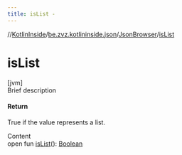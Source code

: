 ```yaml
---
title: isList -
---
```

//[KotlinInside](../../index.md)/[be.zvz.kotlininside.json](../index.md)/[JsonBrowser](index.md)/[isList](is-list.md)



# isList  
[jvm]  
Brief description  


#### Return  


True if the value represents a list.

  
Content  
open fun [isList](is-list.md)(): [Boolean](https://kotlinlang.org/api/latest/jvm/stdlib/kotlin/-boolean/index.html)  




